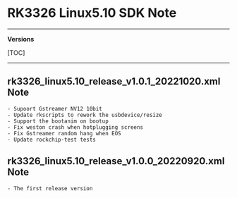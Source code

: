 # RK3326 Linux5.10 SDK Note

---

**Versions**

[TOC]

---

## rk3326_linux5.10_release_v1.0.1_20221020.xml Note

```
- Supoort Gstreamer NV12 10bit
- Update rkscripts to rework the usbdevice/resize
- Support the bootanim on bootup
- Fix weston crash when hotplugging screens
- Fix Gstreamer random hang when EOS
- Update rockchip-test tests
```

## rk3326_linux5.10_release_v1.0.0_20220920.xml Note

```
- The first release version
```

